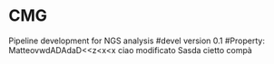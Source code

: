 # CMG
Pipeline development for NGS analysis
#devel version 0.1
#Property: MatteovwdADAdaD<<z<x<x
ciao modificato
Sasda
cietto compà